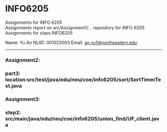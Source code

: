 # INFO6205
Assignments for INFO 6205<br>
Assignments report on src/Assignment1/...
repository for INFO 6205
Assignments for class INFO6205

Name: Yu An
NUID: 001523003
Email: an.yu1@northeastern.edu

***
### Assignment2:
### part3: location:src/test/java/edu/neu/coe/info6205/sort/SortTimerTest.java

### Assignment3:
### step2: src/main/java/edu/neu/coe/info6205/union_find/UF_client.java
